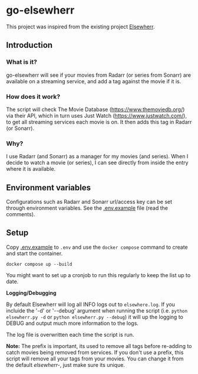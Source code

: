 # go-elsewherr

This project was inspired from the existing project [Elsewherr](https://github.com/Adman1020/Elsewherr). 

## Introduction

### What is it?

go-elsewherr will see if your movies from Radarr (or series from Sonarr) are available on a streaming service,
and add a tag against the movie if it is.

### How does it work?

The script will check The Movie Database (https://www.themoviedb.org/) via their API,
which in turn uses Just Watch (https://www.justwatch.com/), to get all streaming services each movie is on.
It then adds this tag in Radarr (or Sonarr).

### Why?

I use Radarr (and Sonarr) as a manager for my movies (and series). When I decide to watch a movie
(or series), I can see directly from inside the entry where it is available.

## Environment variables

Configurations such as Radarr and Sonarr url/access key can be set through environment variables.
See the [.env.example](.env.example) file (read the comments).

## Setup

Copy [.env.example](.env.example) to `.env` and use the `docker compose` command to create and start the container.
```shell
docker compose up --build
```

You might want to set up a cronjob to run this regularly to keep the list up to date.

**Logging/Debugging**

By default Elsewherr will log all INFO logs out to `elsewhere.log`. If you incluide the '-d' or '--debug' argument when running the script (i.e. `python elsewherr.py -d` or `python elsewherr.py --debug`) it will up the logging to DEBUG and output much more information to the logs.

The log file is overwritten each time the script is run.

**Note:** The prefix is important, its used to remove all tags before re-adding to catch movies being removed from services. If you don't use a prefix, this script will remove all your tags from your movies. You can change it from the default *elsewherr-*, just make sure its unique.










